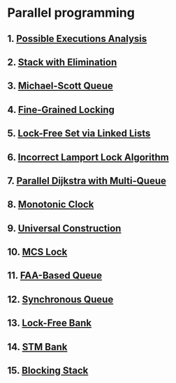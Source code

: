 # Parallel programming

## 1. [Possible Executions Analysis](possible-executions-analysis/)
## 2. [Stack with Elimination](stack-elimination/)
## 3. [Michael-Scott Queue](msqueue/)
## 4. [Fine-Grained Locking](fine-grained-bank/)
## 5. [Lock-Free Set via Linked Lists](linked-list-set/)
## 6. [Incorrect Lamport Lock Algorithm](lamport-lock-fail/)
## 7. [Parallel Dijkstra with Multi-Queue](dijkstra/)
## 8. [Monotonic Clock](monotonic-clock/)
## 9. [Universal Construction](universal-construction/)
## 10. [MCS Lock](mcs-lock/)
## 11. [FAA-Based Queue](faa-queue/)
## 12. [Synchronous Queue](synchronous-queue/)
## 13. [Lock-Free Bank](lock-free-bank/)
## 14. [STM Bank](stm-bank/)
## 15. [Blocking Stack](blocking-stack/)
